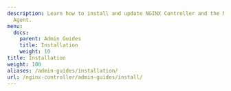 ```yaml
---
description: Learn how to install and update NGINX Controller and the NGINX Controller
  Agent.
menu:
  docs:
    parent: Admin Guides
    title: Installation
    weight: 10
title: Installation
weight: 100
aliases: /admin-guides/installation/
url: /nginx-controller/admin-guides/install/
---
```

